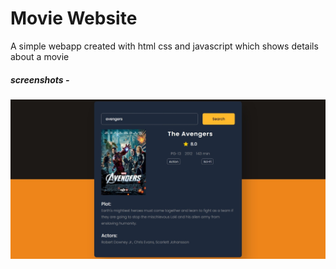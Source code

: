 # Movie Website

A simple webapp created with html css and javascript which shows details about a movie 

##### screenshots - 

![1676710181908](image/readme/1676710181908.png)
